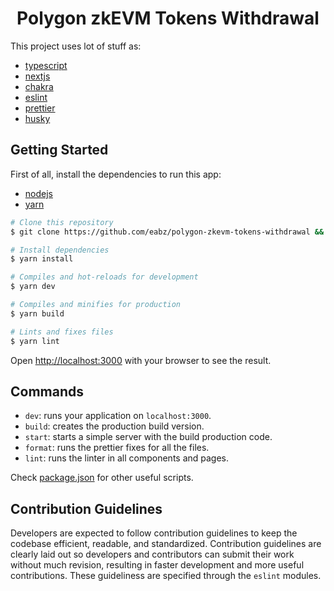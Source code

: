 <h1 align="center">
<strong>Polygon zkEVM Tokens Withdrawal</strong>
</h1>

This project uses lot of stuff as:

- [typescript](https://www.typescriptlang.org)
- [nextjs](https://nextjs.org)
- [chakra](https://chakra-ui.com)
- [eslint](https://eslint.org)
- [prettier](https://prettier.io)
- [husky](https://github.com/typicode/husky)

## Getting Started

First of all, install the dependencies to run this app:

- [nodejs](https://nodejs.org)
- [yarn](https://yarnpkg.com/)

```bash
# Clone this repository
$ git clone https://github.com/eabz/polygon-zkevm-tokens-withdrawal && cd polygon-zkevm-tokens-withdrawal

# Install dependencies
$ yarn install

# Compiles and hot-reloads for development
$ yarn dev

# Compiles and minifies for production
$ yarn build

# Lints and fixes files
$ yarn lint
```

Open [http://localhost:3000](http://localhost:3000) with your browser to see the result.

## Commands

- `dev`: runs your application on `localhost:3000`.
- `build`: creates the production build version.
- `start`: starts a simple server with the build production code.
- `format`: runs the prettier fixes for all the files.
- `lint`: runs the linter in all components and pages.

Check [package.json](./package.json) for other useful scripts.

## Contribution Guidelines

Developers are expected to follow contribution guidelines to keep the codebase efficient, readable, and standardized. Contribution guidelines are clearly laid out so developers and contributors can submit their work without much revision, resulting in faster development and more useful contributions. These guideliness are specified through the `eslint` modules.
